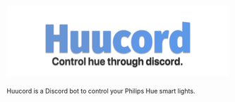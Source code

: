 # ![Huucord](images/huucord_banner.png)
Huucord is a Discord bot to control your Philips Hue smart lights.
